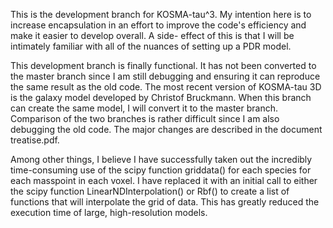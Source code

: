 This is the development branch for KOSMA-tau^3. My intention here is to increase encapsulation
in an effort to improve the code's efficiency and make it easier to develop overall. A side-
effect of this is that I will be intimately familiar with all of the nuances of setting up a
PDR model.

This development branch is finally functional. It has not been converted to the master branch
since I am still debugging and ensuring it can reproduce the same result as the old code. The
most recent version of KOSMA-tau 3D is the galaxy model developed by Christof Bruckmann. When this
branch can create the same model, I will convert it to the master branch. Comparison of the two
branches is rather difficult since I am also debugging the old code. The major changes are
described in the document treatise.pdf.

Among other things, I believe I have successfully taken out the incredibly time-consuming use
of the scipy function griddata() for each species for each masspoint in each voxel. I have replaced
it with an initial call to either the scipy function LinearNDInterpolation() or Rbf() to create
a list of functions that will interpolate the grid of data. This has greatly reduced the execution
time of large, high-resolution models.
